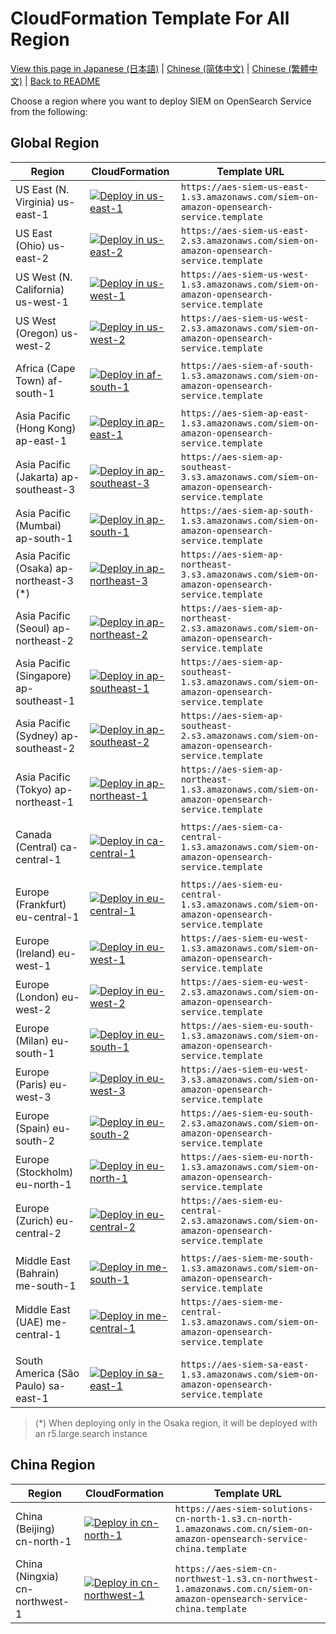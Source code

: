 # CloudFormation Template For All Region

[View this page in Japanese (日本語)](cloudformation_list_ja.md) | [Chinese (简体中文)](cloudformation_list_zh-cn.md) | [Chinese (繁體中文)](cloudformation_list_zh-tw.md) | [Back to README](../README.md)

Choose a region where you want to deploy SIEM on OpenSearch Service from the following:

## Global Region

| Region | CloudFormation | Template URL |
|----------|----------------|---------------|
| US East (N. Virginia) us-east-1 |[![Deploy in us-east-1](./images/cloudformation-launch-stack-button.png)](https://console.aws.amazon.com/cloudformation/home?region=us-east-1#/stacks/new?stackName=siem&templateURL=https://aes-siem-us-east-1.s3.amazonaws.com/siem-on-amazon-opensearch-service.template) | `https://aes-siem-us-east-1.s3.amazonaws.com/siem-on-amazon-opensearch-service.template` |
| US East (Ohio) us-east-2 |[![Deploy in us-east-2](./images/cloudformation-launch-stack-button.png)](https://console.aws.amazon.com/cloudformation/home?region=us-east-2#/stacks/new?stackName=siem&templateURL=https://aes-siem-us-east-2.s3.amazonaws.com/siem-on-amazon-opensearch-service.template) | `https://aes-siem-us-east-2.s3.amazonaws.com/siem-on-amazon-opensearch-service.template` |
| US West (N. California) us-west-1 |[![Deploy in us-west-1](./images/cloudformation-launch-stack-button.png)](https://console.aws.amazon.com/cloudformation/home?region=us-west-1#/stacks/new?stackName=siem&templateURL=https://aes-siem-us-west-1.s3.amazonaws.com/siem-on-amazon-opensearch-service.template) | `https://aes-siem-us-west-1.s3.amazonaws.com/siem-on-amazon-opensearch-service.template` |
| US West (Oregon) us-west-2 |[![Deploy in us-west-2](./images/cloudformation-launch-stack-button.png)](https://console.aws.amazon.com/cloudformation/home?region=us-west-2#/stacks/new?stackName=siem&templateURL=https://aes-siem-us-west-2.s3.amazonaws.com/siem-on-amazon-opensearch-service.template) | `https://aes-siem-us-west-2.s3.amazonaws.com/siem-on-amazon-opensearch-service.template` |
||||
| Africa (Cape Town) af-south-1 |[![Deploy in af-south-1](./images/cloudformation-launch-stack-button.png)](https://console.aws.amazon.com/cloudformation/home?region=af-south-1#/stacks/new?stackName=siem&templateURL=https://aes-siem-af-south-1.s3.amazonaws.com/siem-on-amazon-opensearch-service.template) | `https://aes-siem-af-south-1.s3.amazonaws.com/siem-on-amazon-opensearch-service.template` |
||||
| Asia Pacific (Hong Kong) ap-east-1 |[![Deploy in ap-east-1](./images/cloudformation-launch-stack-button.png)](https://console.aws.amazon.com/cloudformation/home?region=ap-east-1#/stacks/new?stackName=siem&templateURL=https://aes-siem-ap-east-1.s3.amazonaws.com/siem-on-amazon-opensearch-service.template) | `https://aes-siem-ap-east-1.s3.amazonaws.com/siem-on-amazon-opensearch-service.template` |
| Asia Pacific (Jakarta) ap-southeast-3 |[![Deploy in ap-southeast-3](./images/cloudformation-launch-stack-button.png)](https://console.aws.amazon.com/cloudformation/home?region=ap-southeast-3#/stacks/new?stackName=siem&templateURL=https://aes-siem-ap-southeast-3.s3.amazonaws.com/siem-on-amazon-opensearch-service.template) | `https://aes-siem-ap-southeast-3.s3.amazonaws.com/siem-on-amazon-opensearch-service.template` |
| Asia Pacific (Mumbai) ap-south-1 |[![Deploy in ap-south-1](./images/cloudformation-launch-stack-button.png)](https://console.aws.amazon.com/cloudformation/home?region=ap-south-1#/stacks/new?stackName=siem&templateURL=https://aes-siem-ap-south-1.s3.amazonaws.com/siem-on-amazon-opensearch-service.template) | `https://aes-siem-ap-south-1.s3.amazonaws.com/siem-on-amazon-opensearch-service.template` |
| Asia Pacific (Osaka) ap-northeast-3 (*) |[![Deploy in ap-northeast-3](./images/cloudformation-launch-stack-button.png)](https://console.aws.amazon.com/cloudformation/home?region=ap-northeast-3#/stacks/new?stackName=siem&templateURL=https://aes-siem-ap-northeast-3.s3.amazonaws.com/siem-on-amazon-opensearch-service.template) | `https://aes-siem-ap-northeast-3.s3.amazonaws.com/siem-on-amazon-opensearch-service.template` |
| Asia Pacific (Seoul) ap-northeast-2 |[![Deploy in ap-northeast-2](./images/cloudformation-launch-stack-button.png)](https://console.aws.amazon.com/cloudformation/home?region=ap-northeast-2#/stacks/new?stackName=siem&templateURL=https://aes-siem-ap-northeast-2.s3.amazonaws.com/siem-on-amazon-opensearch-service.template) | `https://aes-siem-ap-northeast-2.s3.amazonaws.com/siem-on-amazon-opensearch-service.template` |
| Asia Pacific (Singapore) ap-southeast-1 |[![Deploy in ap-southeast-1](./images/cloudformation-launch-stack-button.png)](https://console.aws.amazon.com/cloudformation/home?region=ap-southeast-1#/stacks/new?stackName=siem&templateURL=https://aes-siem-ap-southeast-1.s3.amazonaws.com/siem-on-amazon-opensearch-service.template) | `https://aes-siem-ap-southeast-1.s3.amazonaws.com/siem-on-amazon-opensearch-service.template` |
| Asia Pacific (Sydney) ap-southeast-2 |[![Deploy in ap-southeast-2](./images/cloudformation-launch-stack-button.png)](https://console.aws.amazon.com/cloudformation/home?region=ap-southeast-2#/stacks/new?stackName=siem&templateURL=https://aes-siem-ap-southeast-2.s3.amazonaws.com/siem-on-amazon-opensearch-service.template) | `https://aes-siem-ap-southeast-2.s3.amazonaws.com/siem-on-amazon-opensearch-service.template` |
| Asia Pacific (Tokyo) ap-northeast-1 |[![Deploy in ap-northeast-1](./images/cloudformation-launch-stack-button.png)](https://console.aws.amazon.com/cloudformation/home?region=ap-northeast-1#/stacks/new?stackName=siem&templateURL=https://aes-siem-ap-northeast-1.s3.amazonaws.com/siem-on-amazon-opensearch-service.template) | `https://aes-siem-ap-northeast-1.s3.amazonaws.com/siem-on-amazon-opensearch-service.template` |
||||
| Canada (Central) ca-central-1 |[![Deploy in ca-central-1](./images/cloudformation-launch-stack-button.png)](https://console.aws.amazon.com/cloudformation/home?region=ca-central-1#/stacks/new?stackName=siem&templateURL=https://aes-siem-ca-central-1.s3.amazonaws.com/siem-on-amazon-opensearch-service.template) | `https://aes-siem-ca-central-1.s3.amazonaws.com/siem-on-amazon-opensearch-service.template` |
||||
| Europe (Frankfurt) eu-central-1 |[![Deploy in eu-central-1](./images/cloudformation-launch-stack-button.png)](https://console.aws.amazon.com/cloudformation/home?region=eu-central-1#/stacks/new?stackName=siem&templateURL=https://aes-siem-eu-central-1.s3.amazonaws.com/siem-on-amazon-opensearch-service.template) | `https://aes-siem-eu-central-1.s3.amazonaws.com/siem-on-amazon-opensearch-service.template` |
| Europe (Ireland) eu-west-1 |[![Deploy in eu-west-1](./images/cloudformation-launch-stack-button.png)](https://console.aws.amazon.com/cloudformation/home?region=eu-west-1#/stacks/new?stackName=siem&templateURL=https://aes-siem-eu-west-1.s3.amazonaws.com/siem-on-amazon-opensearch-service.template) | `https://aes-siem-eu-west-1.s3.amazonaws.com/siem-on-amazon-opensearch-service.template` |
| Europe (London) eu-west-2 |[![Deploy in eu-west-2](./images/cloudformation-launch-stack-button.png)](https://console.aws.amazon.com/cloudformation/home?region=eu-west-2#/stacks/new?stackName=siem&templateURL=https://aes-siem-eu-west-2.s3.amazonaws.com/siem-on-amazon-opensearch-service.template) | `https://aes-siem-eu-west-2.s3.amazonaws.com/siem-on-amazon-opensearch-service.template` |
| Europe (Milan) eu-south-1 |[![Deploy in eu-south-1](./images/cloudformation-launch-stack-button.png)](https://console.aws.amazon.com/cloudformation/home?region=eu-south-1#/stacks/new?stackName=siem&templateURL=https://aes-siem-eu-south-1.s3.amazonaws.com/siem-on-amazon-opensearch-service.template) | `https://aes-siem-eu-south-1.s3.amazonaws.com/siem-on-amazon-opensearch-service.template` |
| Europe (Paris) eu-west-3 |[![Deploy in eu-west-3](./images/cloudformation-launch-stack-button.png)](https://console.aws.amazon.com/cloudformation/home?region=eu-west-3#/stacks/new?stackName=siem&templateURL=https://aes-siem-eu-west-3.s3.amazonaws.com/siem-on-amazon-opensearch-service.template) | `https://aes-siem-eu-west-3.s3.amazonaws.com/siem-on-amazon-opensearch-service.template` |
| Europe (Spain) eu-south-2 |[![Deploy in eu-south-2](./images/cloudformation-launch-stack-button.png)](https://console.aws.amazon.com/cloudformation/home?region=eu-south-2#/stacks/new?stackName=siem&templateURL=https://aes-siem-eu-south-2.s3.amazonaws.com/siem-on-amazon-opensearch-service.template) | `https://aes-siem-eu-south-2.s3.amazonaws.com/siem-on-amazon-opensearch-service.template` |
| Europe (Stockholm) eu-north-1 |[![Deploy in eu-north-1](./images/cloudformation-launch-stack-button.png)](https://console.aws.amazon.com/cloudformation/home?region=eu-north-1#/stacks/new?stackName=siem&templateURL=https://aes-siem-eu-north-1.s3.amazonaws.com/siem-on-amazon-opensearch-service.template) | `https://aes-siem-eu-north-1.s3.amazonaws.com/siem-on-amazon-opensearch-service.template` |
| Europe (Zurich) eu-central-2 |[![Deploy in eu-central-2](./images/cloudformation-launch-stack-button.png)](https://console.aws.amazon.com/cloudformation/home?region=eu-central-2#/stacks/new?stackName=siem&templateURL=https://aes-siem-eu-central-2.s3.amazonaws.com/siem-on-amazon-opensearch-service.template) | `https://aes-siem-eu-central-2.s3.amazonaws.com/siem-on-amazon-opensearch-service.template` |
||||
| Middle East (Bahrain) me-south-1 |[![Deploy in me-south-1](./images/cloudformation-launch-stack-button.png)](https://console.aws.amazon.com/cloudformation/home?region=me-south-1#/stacks/new?stackName=siem&templateURL=https://aes-siem-me-south-1.s3.amazonaws.com/siem-on-amazon-opensearch-service.template) | `https://aes-siem-me-south-1.s3.amazonaws.com/siem-on-amazon-opensearch-service.template` |
| Middle East (UAE) me-central-1 |[![Deploy in me-central-1](./images/cloudformation-launch-stack-button.png)](https://console.aws.amazon.com/cloudformation/home?region=me-central-1#/stacks/new?stackName=siem&templateURL=https://aes-siem-me-central-1.s3.amazonaws.com/siem-on-amazon-opensearch-service.template) | `https://aes-siem-me-central-1.s3.amazonaws.com/siem-on-amazon-opensearch-service.template` |
||||
| South America (São Paulo) sa-east-1 |[![Deploy in sa-east-1](./images/cloudformation-launch-stack-button.png)](https://console.aws.amazon.com/cloudformation/home?region=sa-east-1#/stacks/new?stackName=siem&templateURL=https://aes-siem-sa-east-1.s3.amazonaws.com/siem-on-amazon-opensearch-service.template) | `https://aes-siem-sa-east-1.s3.amazonaws.com/siem-on-amazon-opensearch-service.template` |

> (*) When deploying only in the Osaka region, it will be deployed with an r5.large.search instance

## China Region

| Region | CloudFormation | Template URL |
|--------|----------------|--------------|
| China (Beijing) cn-north-1 |[![Deploy in cn-north-1](./images/cloudformation-launch-stack-button.png)](https://console.amazonaws.cn/cloudformation/home?region=cn-north-1#/stacks/new?stackName=siem&templateURL=https://aes-siem-solutions-cn-north-1.s3.cn-north-1.amazonaws.com.cn/siem-on-amazon-opensearch-service-china.template) | `https://aes-siem-solutions-cn-north-1.s3.cn-north-1.amazonaws.com.cn/siem-on-amazon-opensearch-service-china.template` |
| China (Ningxia) cn-northwest-1 |[![Deploy in cn-northwest-1](./images/cloudformation-launch-stack-button.png)](https://console.amazonaws.cn/cloudformation/home?region=cn-northwest-1#/stacks/new?stackName=siem&templateURL=https://aes-siem-cn-northwest-1.s3.cn-northwest-1.amazonaws.com.cn/siem-on-amazon-opensearch-service-china.template) | `https://aes-siem-cn-northwest-1.s3.cn-northwest-1.amazonaws.com.cn/siem-on-amazon-opensearch-service-china.template` |
